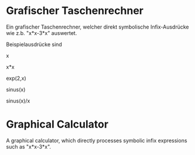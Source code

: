 # Grafischer Taschenrechner
Ein grafischer Taschenrechner, welcher direkt symbolische Infix-Ausdrücke wie z.b. "x&ast;x-3&ast;x" auswertet.

Beispielausdrücke sind

x

x*x

exp(2,x)

sinus(x)

sinus(x)/x



# Graphical Calculator

A graphical calculator, which directly processes symbolic infix expressions such as "x&ast;x-3&ast;x".
